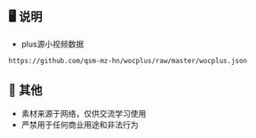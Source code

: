 ## 🖥 说明
- plus源小视频数据
```base
https://github.com/qsm-mz-hn/wocplus/raw/master/wocplus.json
```


## 🌈 其他
- 素材来源于网络，仅供交流学习使用
- 严禁用于任何商业用途和非法行为
